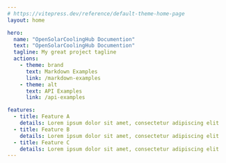 ```yaml
---
# https://vitepress.dev/reference/default-theme-home-page
layout: home

hero:
  name: "OpenSolarCoolingHub Documention"
  text: "OpenSolarCoolingHub Documention"
  tagline: My great project tagline
  actions:
    - theme: brand
      text: Markdown Examples
      link: /markdown-examples
    - theme: alt
      text: API Examples
      link: /api-examples

features:
  - title: Feature A
    details: Lorem ipsum dolor sit amet, consectetur adipiscing elit
  - title: Feature B
    details: Lorem ipsum dolor sit amet, consectetur adipiscing elit
  - title: Feature C
    details: Lorem ipsum dolor sit amet, consectetur adipiscing elit
---
```


